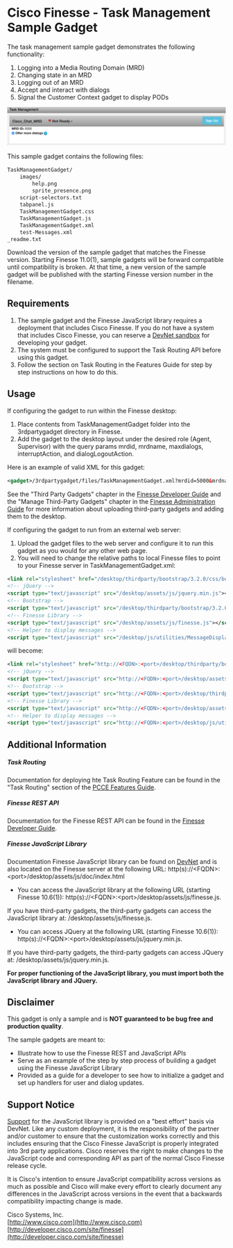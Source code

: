 # Cisco Finesse - Task Management Sample Gadget
The task management sample gadget demonstrates the following functionality:
1. Logging into a Media Routing Domain (MRD)
2. Changing state in an MRD
3. Logging out of an MRD
4. Accept and interact with dialogs
5. Signal the Customer Context gadget to display PODs

![Sample Gadget Screenshot](Screenshot.png)

This sample gadget contains the following files:

	TaskManagementGadget/
    	images/
        	help.png
        	sprite_presence.png
        script-selectors.txt
    	tabpanel.js
		TaskManagementGadget.css
		TaskManagementGadget.js
		TaskManagementGadget.xml
        test-Messages.xml
	_readme.txt

Download the version of the sample gadget that matches the Finesse version. Starting Finesse 11.0(1), sample gadgets will be forward compatible until compatibility is broken. At that time, a new version of the sample gadget will be published with the starting Finesse version number in the filename.

## Requirements
1. The sample gadget and the Finesse JavaScript library requires a deployment that includes Cisco Finesse. If you do not have a system that includes Cisco Finesse, you can reserve a [DevNet sandbox](https://developer.cisco.com/docs/finesse/#!sandbox) for developing your gadget.
1. The system must be configured to support the Task Routing API before using this gadget.
2. Follow the section on Task Routing in the Features Guide for step by step instructions on how to do this.

## Usage
If configuring the gadget to run within the Finesse desktop:
1. Place contents from TaskManagementGadget folder into the 3rdpartygadget directory in Finesse.
2. Add the gadget to the desktop layout under the desired role (Agent, Supervisor) with the query params mrdid, mrdname, maxdialogs, interruptAction, and dialogLogoutAction.

 Here is an example of valid XML for this gadget:
```xml
<gadget>/3rdpartygadget/files/TaskManagementGadget.xml?mrdid=5000&mrdname=TestMRD1&maxdialogs=3&interruptAction=ACCEPT&dialogLogoutAction=CLOSE</gadget>
```

 See the "Third Party Gadgets" chapter in the [Finesse Developer Guide](https://developer.cisco.com/docs/finesse/#!rest-api-dev-guide) and the "Manage Third-Party Gadgets" chapter in the [Finesse Administration Guide](http://www.cisco.com/c/en/us/support/customer-collaboration/finesse/products-user-guide-list.html) for more information about uploading third-party gadgets and adding them to the desktop.

If configuring the gadget to run from an external web server:
1. Upload the gadget files to the web server and configure it to run this gadget as you would for any other web page.
2. You will need to change the relative paths to local Finesse files to point to your Finesse server in TaskManagementGadget.xml:
```xml
<link rel="stylesheet" href="/desktop/thirdparty/bootstrap/3.2.0/css/bootstrap.css" type="text/css"></link>
<!-- jQuery -->
<script type="text/javascript" src="/desktop/assets/js/jquery.min.js"></script>
<!-- Bootstrap -->
<script type="text/javascript" src="/desktop/thirdparty/bootstrap/3.2.0/js/bootstrap.min.js"></script>
<!-- Finesse Library -->
<script type="text/javascript" src="/desktop/assets/js/finesse.js"></script>
<!-- Helper to display messages -->
<script type="text/javascript" src="/desktop/js/utilities/MessageDisplay.js"></script>
```
 will become:
```xml
<link rel="stylesheet" href="http://<FQDN>:<port>/desktop/thirdparty/bootstrap/3.2.0/css/bootstrap.css" type="text/css"></link>
<!-- jQuery -->
<script type="text/javascript" src="http://<FQDN>:<port>/desktop/assets/js/jquery.min.js"></script>
<!-- Bootstrap -->
<script type="text/javascript" src="http://<FQDN>:<port>/desktop/thirdparty/bootstrap/3.2.0/js/bootstrap.min.js"></script>
<!-- Finesse Library -->
<script type="text/javascript" src="http://<FQDN>:<port>/desktop/assets/js/finesse.js"></script>
<!-- Helper to display messages -->
<script type="text/javascript" src="http://<FQDN>:<port>/desktop/js/utilities/MessageDisplay.js"></script>
```

## Additional Information
##### Task Routing
Documentation for deploying hte Task Routing Feature can be found in the "Task Routing" section of the [PCCE Features Guide](http://www.cisco.com/c/en/us/support/customer-collaboration/packaged-contact-center-enterprise/products-maintenance-guides-list.html).

##### Finesse REST API
Documentation for the Finesse REST API can be found in the [Finesse Developer Guide](https://developer.cisco.com/docs/finesse/#!rest-api-dev-guide).

##### Finesse JavaScript Library
Documentation Finesse JavaScript library can be found on [DevNet](https://developer.cisco.com/docs/finesse/#!javascript-library) and is also located on the Finesse server at the following URL: http(s)://&lt;FQDN&gt;:&lt;port&gt;/desktop/assets/js/doc/index.html

- You can access the JavaScript library at the following URL (starting Finesse 10.6(1)): http(s)://&lt;FQDN&gt;:&lt;port&gt;/desktop/assets/js/finesse.js.

 If you have third-party gadgets, the third-party gadgets can access the JavaScript library at: /desktop/assets/js/finesse.js.

- You can access JQuery at the following URL (starting Finesse 10.6(1)): http(s)://&lt;FQDN&gt;:&lt;port&gt;/desktop/assets/js/jquery.min.js.

 If you have third-party gadgets, the third-party gadgets can access JQuery at: /desktop/assets/js/jquery.min.js.

**For proper functioning of the JavaScript library, you must import both the JavaScript library and JQuery.**

## Disclaimer
This gadget is only a sample and is **NOT guaranteed to be bug free and production quality**.

The sample gadgets are meant to:
- Illustrate how to use the Finesse REST and JavaScript APIs
- Serve as an example of the step by step process of building a gadget using the Finesse JavaScript Library
- Provided as a guide for a developer to see how to initialize a gadget and set up handlers for user and dialog updates.

## Support Notice
[Support](https://developer.cisco.com/site/support) for the JavaScript library is provided on a "best effort" basis via DevNet. Like any custom deployment, it is the responsibility of the partner and/or customer to ensure that the customization works correctly and this includes ensuring that the Cisco Finesse JavaScript is properly integrated into 3rd party applications. Cisco reserves the right to make changes to the JavaScript code and corresponding API as part of the normal Cisco Finesse release cycle.

It is Cisco's intention to ensure JavaScript compatibility across versions as much as possible and Cisco will make every effort to clearly document any differences in the JavaScript across versions in the event that a backwards compatibility impacting change is made.

Cisco Systems, Inc.<br>
[http://www.cisco.com](http://www.cisco.com)<br>
[http://developer.cisco.com/site/finesse](http://developer.cisco.com/site/finesse)